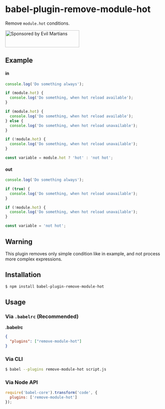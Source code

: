 # babel-plugin-remove-module-hot

Remove `module.hot` conditions.

<a href="https://evilmartians.com/?utm_source=postcss">
  <img src="https://evilmartians.com/badges/sponsored-by-evil-martians.svg"
       alt="Sponsored by Evil Martians" width="236" height="54">
</a>

## Example

#### in

```js
console.log('Do something always');

if (module.hot) {
  console.log('Do something, when hot reload available');
}

if (module.hot) {
  console.log('Do something, when hot reload available');
} else {
  console.log('Do something, when hot reload unavailable');
}

if (!module.hot) {
  console.log('Do something, when hot reload unavailable');
}

const variable = module.hot ? 'hot' : 'not hot';
```

#### out

```js
console.log('Do something always');

if (true) {
  console.log('Do something, when hot reload unavailable');
}

if (!module.hot) {
  console.log('Do something, when hot reload unavailable');
}

const variable = 'not hot';
```

## Warning

This plugin removes only simple condition like in example, and not process more complex
expressions.

## Installation

```sh
$ npm install babel-plugin-remove-module-hot
```

## Usage

### Via `.babelrc` (Recommended)

**.babelrc**

```json
{
  "plugins": ["remove-module-hot"]
}
```

### Via CLI

```sh
$ babel --plugins remove-module-hot script.js
```

### Via Node API

```javascript
require('babel-core').transform('code', {
  plugins: ['remove-module-hot']
});
```
